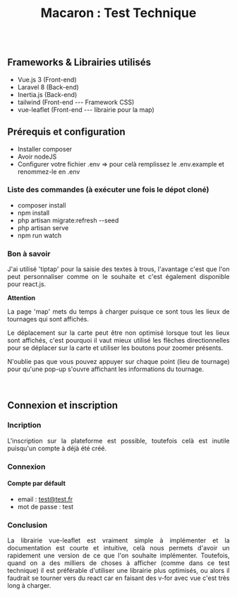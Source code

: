 <h1 align="center">Macaron : Test Technique</h1>
</br>
</br>

## Frameworks & Librairies utilisés
- Vue.js 3 (Front-end)
- Laravel 8 (Back-end)
- Inertia.js (Back-end)
- tailwind (Front-end --- Framework CSS) 
- vue-leaflet (Front-end --- librairie pour la map)

## Prérequis et configuration
- Installer composer 
- Avoir nodeJS
- Configurer votre fichier .env => pour celà remplissez le .env.example et renommez-le en .env

### Liste des commandes (à exécuter une fois le dépot cloné)
- composer install
- npm install
- php artisan migrate:refresh --seed
- php artisan serve
- npm run watch

### Bon à savoir
<p align="justify">J'ai utilisé 'tiptap' pour la saisie des textes à trous, l'avantage c'est que l'on peut personnaliser comme on le souhaite et c'est également disponible pour react.js.</p>

**Attention** 
<p align="justify">La page 'map' mets du temps à charger puisque ce sont tous les lieux de tournages qui sont affichés. </p>
<p align="justify">Le déplacement sur la carte peut être non optimisé lorsque tout les lieux sont affichés, c'est pourquoi il vaut mieux utilisé les flèches directionnelles pour se déplacer sur la carte et utiliser les boutons pour zoomer présents.</p>
<p align="justify">N'oublie pas que vous pouvez appuyer sur chaque point (lieu de tournage) pour qu'une pop-up s'ouvre affichant les informations du tournage.</p>

</br>

## Connexion et inscription 
### Incription
<p align="justify">L'inscription sur la plateforme est possible, toutefois celà est inutile puisqu'un compte à déjà été créé.</p>


### Connexion
#### Compte par défault
- email : test@test.fr
- mot de passe : test

### Conclusion
<p align="justify">La librairie vue-leaflet est vraiment simple à implémenter et la documentation est courte et intuitive, celà nous permets d'avoir un rapidement une version de ce que l'on souhaite implémenter. Toutefois, quand on a des milliers de choses à afficher (comme dans ce test technique) il est préférable d'utiliser une librairie plus optimisés, ou alors il faudrait se tourner vers du react car en faisant des v-for avec vue c'est très long à charger.</p>
</br>
